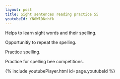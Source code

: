 ```yaml
---
layout: post
title: Sight sentences reading practice 55
youtubeId: YN0WlDNnhfk
---
```

 
 
Helps to learn sight words and their spelling.

Opportunitiy to repeat the spelling. 

Practice spelling. 
 
Practice for spelling bee competitions. 
 
{% include youtubePlayer.html id=page.youtubeId %}
 
 
